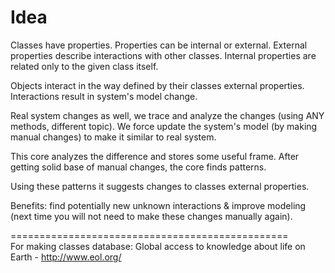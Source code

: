 # Idea

Classes have properties. Properties can be internal or external.
External properties describe interactions with other classes.
Internal properties are related only to the given class itself.

Objects interact in the way defined by their classes external
properties. Interactions result in system's model change.

Real system changes as well, we trace and analyze the changes
(using ANY methods, different topic).
We force update the system's model (by making manual changes)
to make it similar to real system.

This core analyzes the difference and stores some useful frame.
After getting solid base of manual changes, the core finds patterns.

Using these patterns it suggests changes to classes external properties.

Benefits: find potentially new unknown interactions & improve modeling
(next time you will not need to make these changes manually again).

================================================<br>
For making classes database:
Global access to knowledge about life on Earth - http://www.eol.org/
